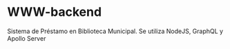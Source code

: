 # WWW-backend
Sistema de Préstamo en Biblioteca Municipal. Se utiliza NodeJS, GraphQL y Apollo Server
